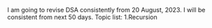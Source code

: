 I am going to revise DSA consistently from 20 August, 2023. I will be consistent from next 50 days.
Topic list:
1.Recursion